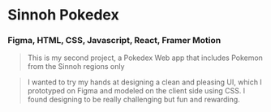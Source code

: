 # Sinnoh Pokedex

### Figma, HTML, CSS, Javascript, React, Framer Motion

> This is my second project, a Pokedex Web app that includes Pokemon from the Sinnoh regions only

> I wanted to try my hands at designing a clean and pleasing UI, which I prototyped on Figma
  and modeled on the client side using CSS. I found designing to be really challenging but
  fun and rewarding.

